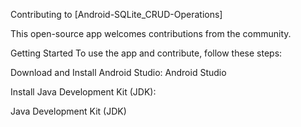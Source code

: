 Contributing to [Android-SQLite_CRUD-Operations]

This open-source app welcomes contributions from the community.

Getting Started
To use the app and contribute, follow these steps:

Download and Install Android Studio:
Android Studio

Install Java Development Kit (JDK):

Java Development Kit (JDK)
